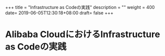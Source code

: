 +++
title = "Infrastructure as Codeの実践"
description = ""
weight = 400
date= 2019-06-05T12:30:18+08:00
draft= false
+++
# Alibaba CloudにおけるInfrastructure as Codeの実践
